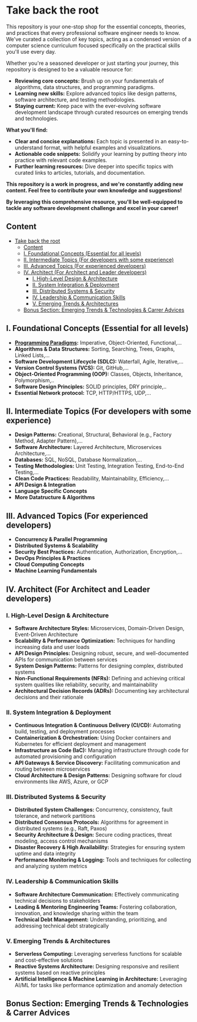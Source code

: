 # Take back the root

This repository is your one-stop shop for the essential concepts, theories, and practices that every professional software engineer needs to know. We've curated a collection of key topics, acting as a condensed version of a computer science curriculum focused specifically on the practical skills you'll use every day. 

Whether you're a seasoned developer or just starting your journey, this repository is designed to be a valuable resource for:

* **Reviewing core concepts:** Brush up on your fundamentals of algorithms, data structures, and programming paradigms.
* **Learning new skills:** Explore advanced topics like design patterns, software architecture, and testing methodologies.
* **Staying current:**  Keep pace with the ever-evolving software development landscape through curated resources on emerging trends and technologies.

**What you'll find:**

* **Clear and concise explanations:** Each topic is presented in an easy-to-understand format, with helpful examples and visualizations.
* **Actionable code snippets:**  Solidify your learning by putting theory into practice with relevant code examples.
* **Further learning resources:** Dive deeper into specific topics with curated links to articles, tutorials, and documentation.

**This repository is a work in progress, and we're constantly adding new content. Feel free to contribute your own knowledge and suggestions!**

**By leveraging this comprehensive resource, you'll be well-equipped to tackle any software development challenge and excel in your career!**

## Content
- [Take back the root](#take-back-the-root)
  - [Content](#content)
  - [I. Foundational Concepts (Essential for all levels)](#i-foundational-concepts-essential-for-all-levels)
  - [II. Intermediate Topics (For developers with some experience)](#ii-intermediate-topics-for-developers-with-some-experience)
  - [III. Advanced Topics (For experienced developers)](#iii-advanced-topics-for-experienced-developers)
  - [IV. Architect (For Architect and Leader developers)](#iv-architect-for-architect-and-leader-developers)
    - [I. High-Level Design \& Architecture](#i-high-level-design--architecture)
    - [II. System Integration \& Deployment](#ii-system-integration--deployment)
    - [III. Distributed Systems \& Security](#iii-distributed-systems--security)
    - [IV. Leadership \& Communication Skills](#iv-leadership--communication-skills)
    - [V. Emerging Trends \& Architectures](#v-emerging-trends--architectures)
  - [Bonus Section: Emerging Trends \& Technologies \& Carrer Advices](#bonus-section-emerging-trends--technologies--carrer-advices)


## I. Foundational Concepts (Essential for all levels)

* **[Programming Paradigms](./docs/en/essential/programming_paradigms/README.md):** Imperative, Object-Oriented, Functional,...
* **Algorithms & Data Structures:** Sorting, Searching, Trees, Graphs, Linked Lists,...
* **Software Development Lifecycle (SDLC):** Waterfall, Agile, Iterative,...
* **Version Control Systems (VCS):** Git, GitHub,...
* **Object-Oriented Programming (OOP):** Classes, Objects, Inheritance, Polymorphism,..
* **Software Design Principles:** SOLID principles, DRY principle,..
* **Essential Network protocol:** TCP, HTTP/HTTPS, UDP,...

## II. Intermediate Topics (For developers with some experience)

* **Design Patterns:** Creational, Structural, Behavioral (e.g., Factory Method, Adapter Pattern),...
* **Software Architecture:** Layered Architecture, Microservices Architecture,...
* **Databases:** SQL, NoSQL, Database Normalization,...
* **Testing Methodologies:** Unit Testing, Integration Testing, End-to-End Testing,...
* **Clean Code Practices:** Readability, Maintainability, Efficiency,...
* **API Design & Integration**
* **Language Specific Concepts**
* **More Datatructure & Algorithms**

## III. Advanced Topics (For experienced developers)

* **Concurrency & Parallel Programming**
* **Distributed Systems & Scalability**
* **Security Best Practices:** Authentication, Authorization, Encryption,...
* **DevOps Principles & Practices**
* **Cloud Computing Concepts**
* **Machine Learning Fundamentals**

## IV. Architect (For Architect and Leader developers)

### I. High-Level Design & Architecture

* **Software Architecture Styles:** Microservices, Domain-Driven Design, Event-Driven Architecture
* **Scalability & Performance Optimization:** Techniques for handling increasing data and user loads
* **API Design Principles:** Designing robust, secure, and well-documented APIs for communication between services
* **System Design Patterns:** Patterns for designing complex, distributed systems
* **Non-Functional Requirements (NFRs):** Defining and achieving critical system qualities like reliability, security, and maintainability
* **Architectural Decision Records (ADRs):** Documenting key architectural decisions and their rationale

### II. System Integration & Deployment

* **Continuous Integration & Continuous Delivery (CI/CD):** Automating build, testing, and deployment processes
* **Containerization & Orchestration:** Using Docker containers and Kubernetes for efficient deployment and management
* **Infrastructure as Code (IaC):** Managing infrastructure through code for automated provisioning and configuration
* **API Gateways & Service Discovery:** Facilitating communication and routing between microservices
* **Cloud Architecture & Design Patterns:**  Designing software for cloud environments like AWS, Azure, or GCP

### III. Distributed Systems & Security

* **Distributed System Challenges:** Concurrency, consistency, fault tolerance, and network partitions
* **Distributed Consensus Protocols:** Algorithms for agreement in distributed systems (e.g., Raft, Paxos)
* **Security Architecture & Design:** Secure coding practices, threat modeling, access control mechanisms
* **Disaster Recovery & High Availability:** Strategies for ensuring system uptime and data integrity
* **Performance Monitoring & Logging:** Tools and techniques for collecting and analyzing system metrics

### IV. Leadership & Communication Skills

* **Software Architecture Communication:** Effectively communicating technical decisions to stakeholders
* **Leading & Mentoring Engineering Teams:** Fostering collaboration, innovation, and knowledge sharing within the team
* **Technical Debt Management:** Understanding, prioritizing, and addressing technical debt strategically

### V. Emerging Trends & Architectures

* **Serverless Computing:** Leveraging serverless functions for scalable and cost-effective solutions
* **Reactive Systems Architecture:** Designing responsive and resilient systems based on reactive principles
* **Artificial Intelligence & Machine Learning in Architecture:**  Leveraging AI/ML for tasks like performance optimization and anomaly detection

## Bonus Section: Emerging Trends & Technologies & Carrer Advices
